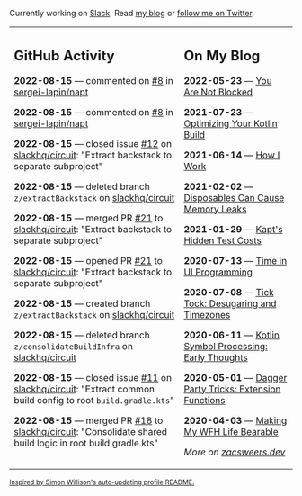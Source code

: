 Currently working on [Slack](https://slack.com/). Read [my blog](https://zacsweers.dev/) or [follow me on Twitter](https://twitter.com/ZacSweers).

<table><tr><td valign="top" width="60%">

## GitHub Activity
<!-- githubActivity starts -->
**2022-08-15** — commented on [#8](https://github.com/sergei-lapin/napt/issues/8#issuecomment-1215751733) in [sergei-lapin/napt](https://github.com/sergei-lapin/napt)

**2022-08-15** — commented on [#8](https://github.com/sergei-lapin/napt/issues/8#issuecomment-1215750255) in [sergei-lapin/napt](https://github.com/sergei-lapin/napt)

**2022-08-15** — closed issue [#12](https://github.com/slackhq/circuit/issues/12) on [slackhq/circuit](https://github.com/slackhq/circuit): "Extract backstack to separate subproject"

**2022-08-15** — deleted branch `z/extractBackstack` on [slackhq/circuit](https://github.com/slackhq/circuit)

**2022-08-15** — merged PR [#21](https://github.com/slackhq/circuit/pull/21) to [slackhq/circuit](https://github.com/slackhq/circuit): "Extract backstack to separate subproject"

**2022-08-15** — opened PR [#21](https://github.com/slackhq/circuit/pull/21) to [slackhq/circuit](https://github.com/slackhq/circuit): "Extract backstack to separate subproject"

**2022-08-15** — created branch `z/extractBackstack` on [slackhq/circuit](https://github.com/slackhq/circuit)

**2022-08-15** — deleted branch `z/consolidateBuildInfra` on [slackhq/circuit](https://github.com/slackhq/circuit)

**2022-08-15** — closed issue [#11](https://github.com/slackhq/circuit/issues/11) on [slackhq/circuit](https://github.com/slackhq/circuit): "Extract common build config to root `build.gradle.kts`"

**2022-08-15** — merged PR [#18](https://github.com/slackhq/circuit/pull/18) to [slackhq/circuit](https://github.com/slackhq/circuit): "Consolidate shared build logic in root build.gradle.kts"
<!-- githubActivity ends -->
</td><td valign="top" width="40%">

## On My Blog
<!-- blog starts -->
**2022-05-23** — [You Are Not Blocked](https://www.zacsweers.dev/you-are-not-blocked/)

**2021-07-23** — [Optimizing Your Kotlin Build](https://www.zacsweers.dev/optimizing-your-kotlin-build/)

**2021-06-14** — [How I Work](https://www.zacsweers.dev/how-i-work/)

**2021-02-02** — [Disposables Can Cause Memory Leaks](https://www.zacsweers.dev/disposables-can-cause-memory-leaks/)

**2021-01-29** — [Kapt's Hidden Test Costs](https://www.zacsweers.dev/kapts-hidden-test-costs/)

**2020-07-13** — [Time in UI Programming](https://www.zacsweers.dev/time-in-ui/)

**2020-07-08** — [Tick Tock: Desugaring and Timezones](https://www.zacsweers.dev/ticktock-desugaring-timezones/)

**2020-06-11** — [Kotlin Symbol Processing: Early Thoughts](https://www.zacsweers.dev/kotlin-symbol-processor-early-thoughts/)

**2020-05-01** — [Dagger Party Tricks: Extension Functions](https://www.zacsweers.dev/dagger-party-tricks-extension-functions/)

**2020-04-03** — [Making My WFH Life Bearable](https://www.zacsweers.dev/making-wfh-life-bearable/)
<!-- blog ends -->
_More on [zacsweers.dev](https://zacsweers.dev/)_
</td></tr></table>

<sub><a href="https://simonwillison.net/2020/Jul/10/self-updating-profile-readme/">Inspired by Simon Willison's auto-updating profile README.</a></sub>